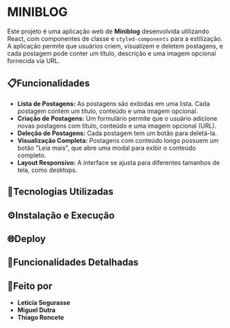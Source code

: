 # MINIBLOG
Este projeto é uma aplicação web de __Miniblog__ desenvolvida utilizando React, com componentes de classe e `styled-components` para a estilização. A aplicação permite que usuários criem, visualizem e deletem postagens, e cada postagem pode conter um título, descrição e uma imagem opcional fornecida via URL.

## 📋Funcionalidades
- __Lista de Postagens:__ As postagens são exibidas em uma lista. Cada postagem contém um título, conteúdo e uma imagem opcional.
- __Criação de Postagens:__ Um formulário permite que o usuário adicione novas postagens com título, conteúdo e uma imagem opcional (URL).
- __Deleção de Postagens:__ Cada postagem tem um botão para deletá-la.
- __Visualização Completa:__ Postagens com conteúdo longo possuem um botão "Leia mais", que abre uma modal para exibir o conteúdo completo.
- __Layout Responsivo:__ A interface se ajusta para diferentes tamanhos de tela, como desktops.

## 🚀Tecnologias Utilizadas


## ⚙️Instalação e Execução


## 🌐Deploy


## 📑Funcionalidades Detalhadas


## 📝Feito por
- __Leticia Segurasse__
- __Miguel Dutra__
- __Thiago Roncete__ 
#


